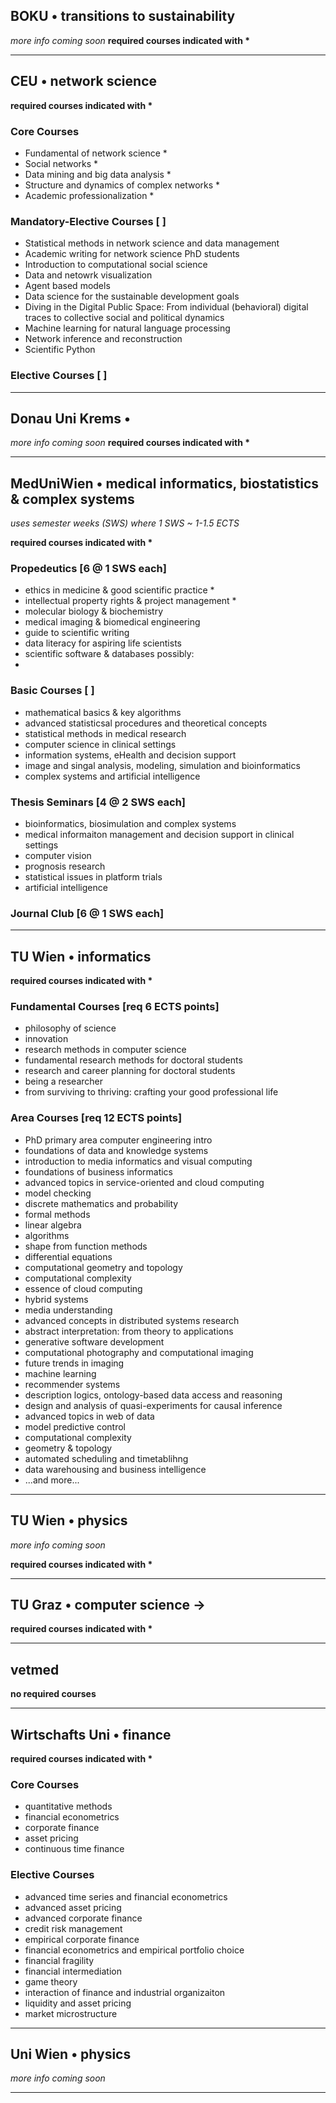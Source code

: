 ## BOKU • transitions to sustainability
*more info coming soon*
**required courses indicated with \***

----
## CEU • network science
**required courses indicated with \***
### Core Courses
- Fundamental of network science \*
- Social networks \*
- Data mining and big data analysis \*
- Structure and dynamics of complex networks \*
- Academic professionalization \*
### Mandatory-Elective Courses \[ \]
- Statistical methods in network science and data management
- Academic writing for network science PhD students
- Introduction to computational social science
- Data and netowrk visualization
- Agent based models
- Data science for the sustainable development goals
- Diving in the Digital Public Space: From individual (behavioral) digital traces to collective social and political dynamics
- Machine learning for natural language processing
- Network inference and reconstruction
- Scientific Python
### Elective Courses \[ \]

---
## Donau Uni Krems • 
*more info coming soon*
**required courses indicated with \***

---
## MedUniWien • medical informatics, biostatistics & complex systems
*uses semester weeks (SWS) where 1 SWS ~ 1-1.5 ECTS*

**required courses indicated with \***

### Propedeutics \[6 @ 1 SWS each\]
- ethics in medicine & good scientific practice \*
- intellectual property rights & project management \*
- molecular biology & biochemistry
- medical imaging & biomedical engineering
- guide to scientific writing
- data literacy for aspiring life scientists
- scientific software & databases
possibly:
- 
### Basic Courses \[ \]
- mathematical basics & key algorithms
- advanced statisticsal procedures and theoretical concepts
- statistical methods in medical research
- computer science in clinical settings
- information systems, eHealth and decision support
- image and singal analysis, modeling, simulation and bioinformatics
- complex systems and artificial intelligence
### Thesis Seminars \[4 @ 2 SWS each\]
- bioinformatics, biosimulation and complex systems
- medical informaiton management and decision support in clinical settings
- computer vision
- prognosis research
- statistical issues in platform trials
- artificial intelligence
### Journal Club \[6 @ 1 SWS each\]

---
## TU Wien • informatics

**required courses indicated with \***
### Fundamental Courses \[req 6 ECTS points\]
- philosophy of science
- innovation
- research methods in computer science
- fundamental research methods for doctoral students
- research and career planning for doctoral students
- being a researcher
- from surviving to thriving: crafting your good professional life
### Area Courses \[req 12 ECTS points\]
- PhD primary area computer engineering intro
- foundations of data and knowledge systems
- introduction to media informatics and visual computing
- foundations of business informatics
- advanced topics in service-oriented and cloud computing
- model checking
- discrete mathematics and probability
- formal methods
- linear algebra
- algorithms
- shape from function methods
- differential equations
- computational geometry and topology
- computational complexity
- essence of cloud computing
- hybrid systems
- media understanding
- advanced concepts in distributed systems research
- abstract interpretation: from theory to applications
- generative software development
- computational photography and computational imaging
- future trends in imaging
- machine learning
- recommender systems
- description logics, ontology-based data access and reasoning
- design and analysis of quasi-experiments for causal inference
- advanced topics in web of data
- model predictive control
- computational complexity
- geometry & topology
- automated scheduling and timetablihng
- data warehousing and business intelligence
- \...and more\...
---
## TU Wien • physics
*more info coming soon*

**required courses indicated with \***

---
## TU Graz • computer science ->  

**required courses indicated with \***

---
## vetmed

**no required courses**

---
## Wirtschafts Uni • finance

**required courses indicated with \***
### Core Courses
- quantitative methods
- financial econometrics
- corporate finance
- asset pricing
- continuous time finance
### Elective Courses
- advanced time series and financial econometrics
- advanced asset pricing
- advanced corporate finance
- credit risk management
- empirical corporate finance
- financial econometrics and empirical portfolio choice
- financial fragility
- financial intermediation
- game theory
- interaction of finance and industrial organizaiton
- liquidity and asset pricing
- market microstructure

---
## Uni Wien • physics
*more info coming soon*

---
